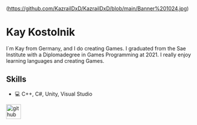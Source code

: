 (https://github.com/KazrailDxD/KazrailDxD/blob/main/Banner%201024.jpg)

# Kay Kostolnik
I´m Kay from Germany, and I do creating Games. I graduated from the Sae Institute with a Diplomadegree in Games Programming at 2021. I really enjoy learning languages and creating Games.

## Skills
* 💻 C++, C#, Unity, Visual Studio


[<img src='https://cdn.jsdelivr.net/npm/simple-icons@3.0.1/icons/github.svg' alt='github' height='40'>](https://github.com/KazrailDxD)  
